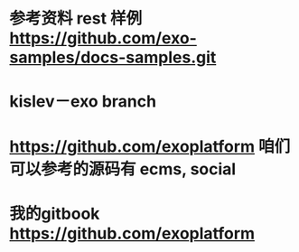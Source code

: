 
# 参考资料 rest 样例 https://github.com/exo-samples/docs-samples.git
# kislev－exo branch
# https://github.com/exoplatform  咱们可以参考的源码有 ecms, social
# 我的gitbook https://github.com/exoplatform


